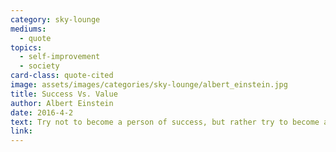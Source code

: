 ```yaml
---
category: sky-lounge
mediums:
  - quote
topics:
  - self-improvement
  - society
card-class: quote-cited
image: assets/images/categories/sky-lounge/albert_einstein.jpg
title: Success Vs. Value
author: Albert Einstein
date: 2016-4-2
text: Try not to become a person of success, but rather try to become a person of value.
link:
---
```

